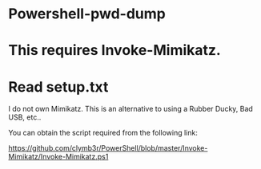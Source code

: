 # Powershell-pwd-dump
# This requires Invoke-Mimikatz.

# Read setup.txt
I do not own Mimikatz.
This is an alternative to using a Rubber Ducky, Bad USB, etc..

You can obtain the script required from the following link:

https://github.com/clymb3r/PowerShell/blob/master/Invoke-Mimikatz/Invoke-Mimikatz.ps1
